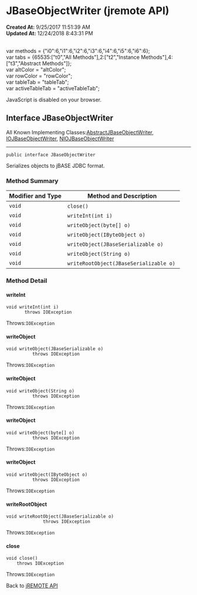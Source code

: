 # JBaseObjectWriter (jremote API)

**Created At:** 9/25/2017 11:51:39 AM  
**Updated At:** 12/24/2018 8:43:31 PM  

<!--<br>    try {<br>        if (location.href.indexOf('is-external=true') == -1) {<br>            parent.document.title="JBaseObjectWriter (jremote   API)";<br>        }<br>    }<br>    catch(err) {<br>    }<br>//--><br>var methods = {"i0":6,"i1":6,"i2":6,"i3":6,"i4":6,"i5":6,"i6":6};<br>var tabs = {65535:["t0","All Methods"],2:["t2","Instance Methods"],4:["t3","Abstract Methods"]};<br>var altColor = "altColor";<br>var rowColor = "rowColor";<br>var tableTab = "tableTab";<br>var activeTableTab = "activeTableTab";
JavaScript is disabled on your browser.



## Interface JBaseObjectWriter

All Known Implementing Classes:[AbstractJBaseObjectWriter](com_jbase_jremote_io_abstractjbaseobjectwriter "class in com.jbase.jremote.io"), [IOJBaseObjectWriter](com_jbase_jremote_io_iojbaseobjectwriter "class in com.jbase.jremote.io"), [NIOJBaseObjectWriter](com_jbase_jremote_io_niojbaseobjectwriter "class in com.jbase.jremote.io")
* * *


```
public interface JBaseObjectWriter
```

Serializes objects to jBASE JDBC format.

### Method Summary


| Modifier and Type<br> | Method and Description<br> |
| --- | --- |
| `void`<br> | `close()` <br> |
| `void`<br> | `writeInt(int i)` <br> |
| `void`<br> | `writeObject(byte[] o)` <br> |
| `void`<br> | `writeObject(IByteObject o)` <br> |
| `void`<br> | `writeObject(JBaseSerializable o)` <br> |
| `void`<br> | `writeObject(String o)` <br> |
| `void`<br> | `writeRootObject(JBaseSerializable o)` <br> |

### Method Detail

#### writeInt

```
void writeInt(int i)
       throws IOException
```
Throws:`IOException`
#### 


#### writeObject

```
void writeObject(JBaseSerializable o)
          throws IOException
```
Throws:`IOException`
#### 


#### writeObject

```
void writeObject(String o)
          throws IOException
```
Throws:`IOException`
#### 


#### writeObject

```
void writeObject(byte[] o)
          throws IOException
```
Throws:`IOException`
#### 


#### writeObject

```
void writeObject(IByteObject o)
          throws IOException
```
Throws:`IOException`
#### 


#### writeRootObject

```
void writeRootObject(JBaseSerializable o)
              throws IOException
```
Throws:`IOException`
#### 


#### close

```
void close()
    throws IOException
```
Throws:`IOException`

Back to [jREMOTE API](com_jbase_jremote_package-summary)
